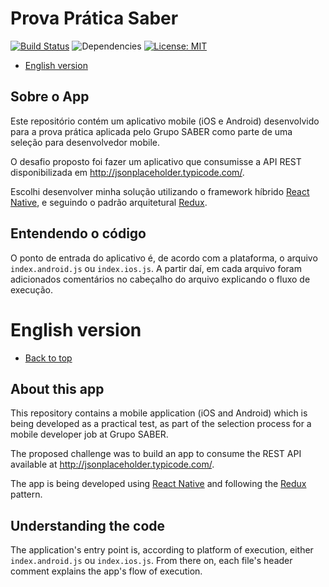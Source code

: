 # Prova Prática Saber<a name="top"></a>

[![Build Status](https://travis-ci.org/pcstl/app-saber.svg?branch=master)](https://travis-ci.org/pcstl/app-saber)
![[Dependencies](https://david-dm.org/pcstl/app-saber)](https://david-dm.org/pcstl/app-saber.svg)
[![License: MIT](https://img.shields.io/badge/License-MIT-yellow.svg)](https://opensource.org/licenses/MIT)

* [English version](#en)

## Sobre o App 

Este repositório contém um aplicativo mobile (iOS e Android) desenvolvido para a
prova prática aplicada pelo Grupo SABER como parte de uma seleção para 
desenvolvedor mobile.

O desafio proposto foi fazer um aplicativo que consumisse a API REST 
disponibilizada em http://jsonplaceholder.typicode.com/.

Escolhi desenvolver minha solução utilizando o framework híbrido 
[React Native](https://facebook.github.io/react-native/), e seguindo o padrão
arquitetural [Redux](http://redux.js.org/).

## Entendendo o código

O ponto de entrada do aplicativo é, de acordo com a plataforma, o arquivo
```index.android.js``` ou ```index.ios.js```. A partir daí, em cada arquivo
foram adicionados comentários no cabeçalho do arquivo explicando o fluxo de
execução.


# English version<a name="en"></a>

* [Back to top](#top)

## About this app

This repository contains a mobile application (iOS and Android) which is being
developed as a practical test, as part of the selection process for a mobile
developer job at Grupo SABER.

The proposed challenge was to build an app to consume the REST API available
at http://jsonplaceholder.typicode.com/.

The app is being developed using 
[React Native](https://facebook.github.io/react-native/) and following the
[Redux](http://redux.js.org/) pattern.

## Understanding the code

The application's entry point is, according to platform of execution, either
```index.android.js``` ou ```index.ios.js```. From there on, each file's 
header comment explains the app's flow of execution.

